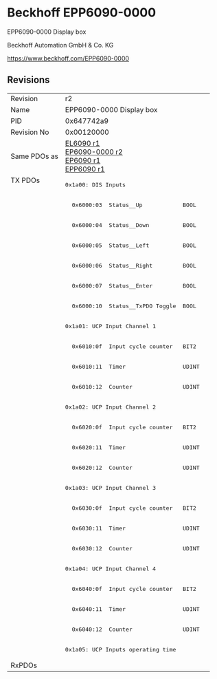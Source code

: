 # Beckhoff EPP6090-0000

EPP6090-0000 Display box

Beckhoff Automation GmbH & Co. KG

https://www.beckhoff.com/EPP6090-0000

## Revisions
<table>
<tr>
<td>Revision</td>
<td>r2</td>
</tr>
<tr>
<td>Name</td>
<td>EPP6090-0000 Display box</td>
</tr>
<tr>
<td>PID</td>
<td>0x647742a9</td>
</tr>
<tr>
<td>Revision No</td>
<td>0x00120000</td>
</tr>
<tr>
<td>Same PDOs as</td>
<td><a href="EL6090.md">EL6090 r1</a><br/><a href="EP6090-0000.md">EP6090-0000 r2</a><br/><a href="EP6090.md">EP6090 r1</a><br/><a href="EPP6090.md">EPP6090 r1</a></td>
</tr>
<tr>
<td rowspan=24 valign=top>TX PDOs</td>
<td><pre>0x1a00: DIS Inputs</pre></td>
<td></td>
</tr>
<tr>
<td><pre>  0x6000:03  Status__Up            BOOL</pre></td>
</tr>
<tr>
<td><pre>  0x6000:04  Status__Down          BOOL</pre></td>
</tr>
<tr>
<td><pre>  0x6000:05  Status__Left          BOOL</pre></td>
</tr>
<tr>
<td><pre>  0x6000:06  Status__Right         BOOL</pre></td>
</tr>
<tr>
<td><pre>  0x6000:07  Status__Enter         BOOL</pre></td>
</tr>
<tr>
<td><pre>  0x6000:10  Status__TxPDO Toggle  BOOL</pre></td>
</tr>
<tr>
<td><pre>0x1a01: UCP Input Channel 1</pre></td>
</tr>
<tr>
<td><pre>  0x6010:0f  Input cycle counter   BIT2</pre></td>
</tr>
<tr>
<td><pre>  0x6010:11  Timer                 UDINT</pre></td>
</tr>
<tr>
<td><pre>  0x6010:12  Counter               UDINT</pre></td>
</tr>
<tr>
<td><pre>0x1a02: UCP Input Channel 2</pre></td>
</tr>
<tr>
<td><pre>  0x6020:0f  Input cycle counter   BIT2</pre></td>
</tr>
<tr>
<td><pre>  0x6020:11  Timer                 UDINT</pre></td>
</tr>
<tr>
<td><pre>  0x6020:12  Counter               UDINT</pre></td>
</tr>
<tr>
<td><pre>0x1a03: UCP Input Channel 3</pre></td>
</tr>
<tr>
<td><pre>  0x6030:0f  Input cycle counter   BIT2</pre></td>
</tr>
<tr>
<td><pre>  0x6030:11  Timer                 UDINT</pre></td>
</tr>
<tr>
<td><pre>  0x6030:12  Counter               UDINT</pre></td>
</tr>
<tr>
<td><pre>0x1a04: UCP Input Channel 4</pre></td>
</tr>
<tr>
<td><pre>  0x6040:0f  Input cycle counter   BIT2</pre></td>
</tr>
<tr>
<td><pre>  0x6040:11  Timer                 UDINT</pre></td>
</tr>
<tr>
<td><pre>  0x6040:12  Counter               UDINT</pre></td>
</tr>
<tr>
<td><pre>0x1a05: UCP Inputs operating time</pre></td>
</tr>
<tr>
<td>RxPDOs</td>
<td></td>
</tr>
</table>
